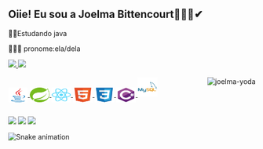 ## Oiie! Eu sou a Joelma Bittencourt💖💖💖✔
✍🏿Estudando java

👩🏿‍🎤 pronome:ela/dela
 <div>
  <a href="https://github.com/JoelmaBittencourt">
  <img height="180em" src="https://github-readme-stats.vercel.app/api?username=JoelmaBittencourt&show_icons=false&theme=midnight-purple&include_all_commits=true&count_private=true"/>
  <img height="180em" src="https://github-readme-stats.vercel.app/api/top-langs/?username=JoelmaBittencourt&layout=compact&langs_count=7&theme=midnight-purple"/>
</div>
<div style="display: inline_block"><br>
  <img align="center" alt="joelma-java" height="30" width="40" src="https://raw.githubusercontent.com/devicons/devicon/master/icons/java/java-original.svg">
  <img align="center" alt="joelma-spring" height="30" width="40" src="https://raw.githubusercontent.com/devicons/devicon/master/icons/spring/spring-original.svg">
  <img align="center" alt="joelma-React" height="30" width="40" src="https://raw.githubusercontent.com/devicons/devicon/master/icons/react/react-original.svg">
  <img align="center" alt="joelma-HTML" height="30" width="40" src="https://raw.githubusercontent.com/devicons/devicon/master/icons/html5/html5-original.svg">
  <img align="center" alt="joelma-CSS" height="30" width="40" src="https://raw.githubusercontent.com/devicons/devicon/master/icons/css3/css3-original.svg">
  <img align="center" alt="joelma-Csharp" height="30" width="40" src="https://raw.githubusercontent.com/devicons/devicon/master/icons/csharp/csharp-original.svg">
  <a href="https://www.mysql.com/" target="_blank"> <img src="https://raw.githubusercontent.com/devicons/devicon/master/icons/mysql/mysql-original-wordmark.svg" alt="mysql" width="40" height="40"/> </a>

  <img align="right" alt="joelma-yoda" src="https://cdn.discordapp.com/attachments/857018821898272780/870440572354199652/20210729_195715.gif">
</div>
  
  ##
 
<div> 
  <a href="https://instagram.com/jooh00_/" target="_blank"><img src="https://img.shields.io/badge/-Instagram-%23E4405F?style=for-the-badge&logo=instagram&logoColor=white" target="_blank"></a>
  <a href = "mailto:joelma.izaltina"><img src="https://img.shields.io/badge/-Gmail-%23333?style=for-the-badge&logo=gmail&logoColor=white" target="_blank"></a>
  <a href="https://www.linkedin.com/in/joelma-bittencourt-488a03208/" target="_blank"><img src="https://img.shields.io/badge/-LinkedIn-%230077B5?style=for-the-badge&logo=linkedin&logoColor=white" target="_blank"></a> 
 
  ![Snake animation](https://github.com/JoelmaBittencourt/JoelmaBittencourt/blob/output/github-contribution-grid-snake.svg)
 
</div>

